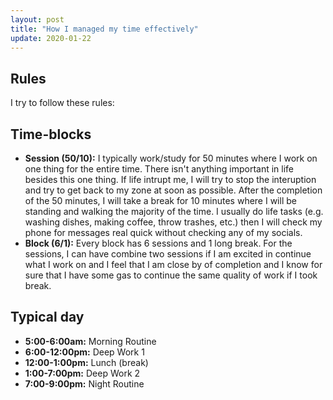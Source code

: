 ```yaml
---
layout: post
title: "How I managed my time effectively"
update: 2020-01-22
---
```


## Rules

I try to follow these rules:

## Time-blocks

* **Session (50/10):** I typically work/study for 50 minutes where I work on one thing for the entire time. There isn't anything important in life besides this one thing. If life intrupt me, I will try to stop the interuption and try to get back to my zone at soon as possible. After the completion of the 50 minutes, I will take a break for 10 minutes where I will be standing and walking the majority of the time. I usually do life tasks (e.g. washing dishes, making coffee, throw trashes, etc.) then I will check my phone for messages real quick without checking any of my socials.
* **Block (6/1):** Every block has 6 sessions and 1 long break. For the sessions, I can have combine two sessions if I am excited in continue what I work on and I feel that I am close by of completion and I know for sure that I have some gas to continue the same quality of work if I took break.

## Typical day

* **5:00-6:00am:** Morning Routine
* **6:00-12:00pm:** Deep Work 1
* **12:00-1:00pm:** Lunch (break)
* **1:00-7:00pm:** Deep Work 2
* **7:00-9:00pm:** Night Routine
